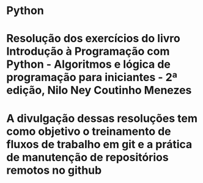 # Python
# Resolução dos exercícios do livro Introdução à Programação com Python - Algoritmos e lógica de programação para iniciantes - 2ª edição, Nilo Ney Coutinho Menezes

# A divulgação dessas resoluções tem como objetivo o treinamento de fluxos de trabalho em git e a prática de manutenção de repositórios remotos no github